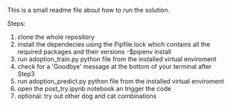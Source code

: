 This is a small readme file about how to run the solution.

Steps:
1. clone the whole repository
2. install the dependecies using the Pipfile.lock which contains all the required packages and their versions
    -$pipenv install
3. run adoption_train.py python file from the installed virtual enviroment 
4. check for a 'Goodbye' message at the bottom of your terminal after Step3
5. run adoption_predict.py python file from the installed virtual enviroment
6. open the post_try.ipynb notebook an trigger the code
7. optional: try out other dog and cat combinations